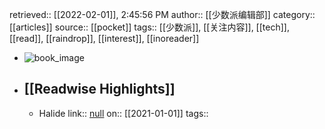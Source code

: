 retrieved:: [[2022-02-01]], 2:45:56 PM
              author:: [[少数派编辑部]]
              category:: [[articles]]
              source:: [[pocket]]
              tags:: [[少数派]], [[关注内容]], [[tech]], [[read]], [[raindrop]], [[interest]], [[inoreader]]

- ![book_image](https://readwise-assets.s3.amazonaws.com/static/images/article2.74d541386bbf.png)
- ## [[Readwise Highlights]]
	- Halide
	                link:: [null](null)
	                on:: [[2021-01-01]]
	                tags::